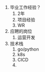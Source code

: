 





1. 毕业工作经验？
   1. 2年
   2. 项目经验
   3. WR
2. 应聘的岗位
   1. 运营开发
3. 技术栈
   1. go/python
   2. k8s
   3. CICD
   4. 